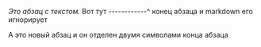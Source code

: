 *Это абзац с текстом.*
Вот тут ------------^ конец абзаца
и markdown его игнорирует

А это новый абзац и он отделен
двумя символами конца абзаца
